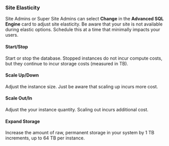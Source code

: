 ### Site Elasticity

Site Admins or Super Site Admins can select **Change** in the **Advanced SQL Engine** card to adjust site elasticity.
Be aware that your site is not available during elastic options. Schedule this at a time that minimally impacts your users.

#### Start/Stop
Start or stop the database. Stopped instances do not incur compute costs, but they continue to incur storage costs (measured in TB).

#### Scale Up/Down
Adjust the instance size. Just be aware that scaling up incurs more cost.

#### Scale Out/In
Adjust the your instance quantity. Scaling out incurs additional cost.

#### Expand Storage
Increase the amount of raw, permanent storage in your system by 1 TB increments, up to 64 TB per instance.

